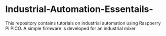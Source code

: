 # Industrial-Automation-Essentails-
This repository contains tutorials on industrial automation using Raspberry Pi PICO. A simple firmware is developed for an industrial mixer

